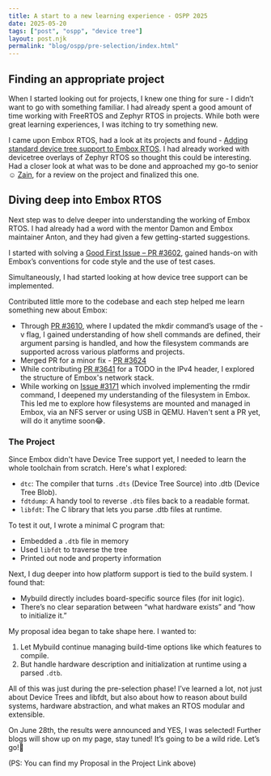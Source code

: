 ```yaml
---
title: A start to a new learning experience - OSPP 2025
date: 2025-05-20
tags: ["post", "ospp", "device tree"]
layout: post.njk
permalink: "blog/ospp/pre-selection/index.html"
---
```


## Finding an appropriate project

When I started looking out for projects, I knew one thing for sure - I didn’t want to go with something familiar. I had already spent a good amount of time working with FreeRTOS and Zephyr RTOS in projects. While both were great learning experiences, I was itching to try something new.

I came upon Embox RTOS, had a look at its projects and found - [Adding standard device tree support to Embox RTOS](https://summer-ospp.ac.cn/org/prodetail/259c00210?lang=en&list=pro). I had already worked with devicetree overlays of Zephyr RTOS so thought this could be interesting. Had a closer look at what was to be done and approached my go-to senior☺️ [Zain](https://www.linkedin.com/in/zain-siddavatam/), for a review on the project and finalized this one.

## Diving deep into Embox RTOS

Next step was to delve deeper into understanding the working of Embox RTOS. I had already had a word with the mentor Damon and Embox maintainer Anton, and they had given a few getting-started suggestions.

I started with solving a [Good First Issue – PR #3602](https://github.com/embox/embox/pull/3602), gained hands-on with
Embox’s conventions for code style and the use of test cases.

Simultaneously, I had started looking at how device tree support can be implemented.

Contributed little more to the codebase and each step helped me learn something new about Embox:
- Through [PR #3610](https://github.com/embox/embox/pull/3610), where I updated the mkdir command’s usage of the -v flag, I gained understanding of how shell commands are defined, their argument parsing is handled, and how the filesystem commands are supported across various platforms and projects.
- Merged PR for a minor fix - [PR #3624](https://github.com/embox/embox/pull/3624)
- While contributing [PR #3641](https://github.com/embox/embox/pull/3641) for a TODO in the IPv4 header, I explored the structure of Embox's network stack.
- While working on [Issue #3171](https://github.com/embox/embox/issues/3171) which involved implementing the rmdir command, I deepened my understanding of the filesystem in Embox. This led me to explore how filesystems are mounted and managed in Embox, via an NFS server or using USB in QEMU. Haven't sent a PR yet, will do it anytime soon😂.

### The Project

Since Embox didn't have Device Tree support yet, I needed to learn the whole toolchain from scratch. Here's what I explored:
- `dtc`: The compiler that turns `.dts` (Device Tree Source) into .dtb (Device Tree Blob).
- `fdtdump`: A handy tool to reverse `.dtb` files back to a readable format.
- `libfdt`: The C library that lets you parse .dtb files at runtime.

To test it out, I wrote a minimal C program that:
- Embedded a `.dtb` file in memory
- Used `libfdt` to traverse the tree
- Printed out node and property information

Next, I dug deeper into how platform support is tied to the build system. I found that:
- Mybuild directly includes board-specific source files (for init logic).
- There’s no clear separation between “what hardware exists” and “how to initialize it.”

My proposal idea began to take shape here. I wanted to:
1. Let Mybuild continue managing build-time options like which features to compile.
2. But handle hardware description and initialization at runtime using a parsed `.dtb`.

All of this was just during the pre-selection phase! I’ve learned a lot, not just about Device Trees and libfdt, but also about how to reason about build systems, hardware abstraction, and what makes an RTOS modular and extensible.

On June 28th, the results were announced and YES, I was selected!
Further blogs will show up on my page, stay tuned! It’s going to be a wild ride. Let’s go!🚀

(PS: You can find my Proposal in the Project Link above)